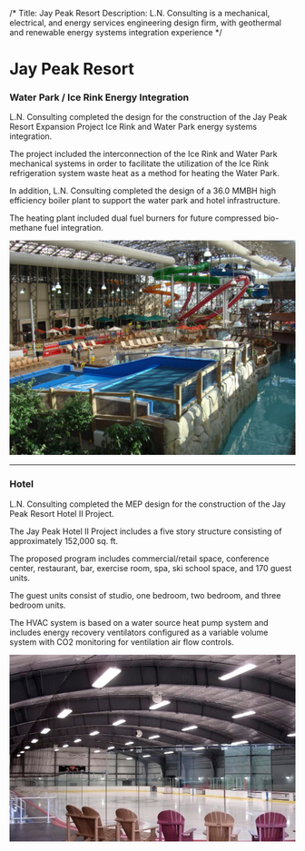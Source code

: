 /*
Title: Jay Peak Resort
Description: L.N. Consulting is a mechanical, electrical, and energy services engineering design firm, with geothermal and renewable energy systems integration experience
*/

# Jay Peak Resort

<div>
	<div class="row">
		<div class="col-md-6" >
			<div class="well" >
				<h3>Water Park / Ice Rink Energy Integration</h3>
				<p>L.N. Consulting completed the design for the construction of the Jay Peak Resort Expansion Project Ice Rink and Water Park energy systems integration.</p>
				<p>The project included the interconnection of the Ice Rink and Water Park mechanical systems in order to facilitate the utilization of the Ice Rink refrigeration system waste heat as a method for heating the Water Park.</p>
				<p>In addition, L.N. Consulting completed the design of a 36.0 MMBH high efficiency boiler plant to support the water park and hotel infrastructure.  </p>
				<p>The heating plant included dual fuel burners for future compressed bio-methane fuel integration.  </p>
			</div>
		</div>
		<div class="col-md-6" >
			<img class="img-responsive img-rounded" src="/files/jay-peak-pumphouse.jpg" >
		</div>
	</div>
	<hr>
	<div class="row">
		<div class="col-md-6" >
			<div class="well">
				<h3>Hotel</h3>
				<p>L.N. Consulting completed the MEP design for the construction of the Jay Peak Resort Hotel II Project.  </p>
				<p>The Jay Peak Hotel II Project includes a five story structure consisting of approximately 152,000 sq. ft.  </p>
				<p>The proposed program includes commercial/retail space, conference center, restaurant, bar, exercise room, spa, ski school space, and 170 guest units.  </p>
				<p>The guest units consist of studio, one bedroom, two bedroom, and three bedroom units.  </p>
				<p>The HVAC system is based on a water source heat pump system and includes energy recovery ventilators configured as a variable volume system with CO2 monitoring for ventilation air flow controls.</p>
			</div>
		</div>
		<div class="col-md-6" >
			<img class="img-responsive img-rounded" src="/files/jaypeakicearenad.jpg" >
		</div>
	</div>
</div>
